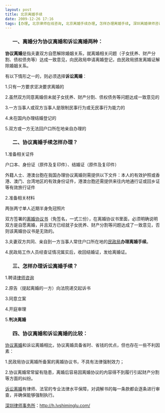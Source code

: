 ```yaml
---
layout: post
title: 北京离婚手续
date: 2009-12-26 17:16
tags: [办理, 北京律师在线咨询, 北京离婚手续办理, 怎样办理离婚手续, 深圳离婚律师咨询, 离婚手续]
---
```

<ol>
<h3>一、离婚分为协议离婚和诉讼离婚两种：</h3>
</ol>
<strong>协议离婚</strong>是指夫妻双方自愿解除婚姻关系，就离婚相关问题（子女抚养、财产分割、债权债务等）达成一致意见，向民政局申请离婚登记，由民政局颁发离婚证解除婚姻关系。

有以下情形之一的，则必须选择<strong>诉讼离婚</strong>：

1.只有一方要求坚决要求离婚的

2.虽然双方同意离婚但未就子女抚养、财产分割、债权债务等问题达成一致意见的

3.一方当事人或双方当事人是限制民事行为或无民事行为能力的

4.未在国内办理结婚登记的

5.双方或一方无法回户口所在地亲自办理的
<ol>
<h3>二、协议离婚手续怎样办理？</h3>
</ol>
1.准备相关证件

户口本、身份证（原件及复印件）、结婚证（原件及复印件）

外籍人士、港澳台胞在我国办理协议离婚则需提供以下文件：本人的有效护照或香港、澳门、台湾地区的有效身份证件，港澳台胞还需提供来往内地通行证或回乡证等有效旅行证件

2.准备相关材料

两张两寸单人近期半身免冠照片

双方签署的<a href="http://h.lvshiminglu.com/law/156.html" target="_blank">离婚协议书</a>（免签名，一式三份），在离婚协议书里面，必须明确说明双方是自愿离婚，并且双方已经就子女抚养、财产分割等问题达成了一致意见，否则该离婚协议书是无效的。

3.夫妻双方共同、亲自到一方当事人常住户口所在地的<a href="http://h.lvshiminglu.com/law/193.html" target="_blank">民政局</a><strong>办理离婚手续</strong>。

4.民政局工作人员经查证情况属实后，收回结婚证，发给离婚证。<strong>
</strong>
<ol>
<h3>三、怎样办理诉讼离婚手续？</h3>
</ol>
1.聘请<a href="http://h.lvshiminglu.com/" target="_blank">律师咨询</a>

2.原告（提起离婚的一方）向法院递交起诉书

3.同意立案

4.开庭审理

5.<strong>判决离婚</strong>

<ol>
<h3>四、协议离婚和诉讼离婚的比较：</h3>
</ol>
<a href="http://h.lvshiminglu.com/law/category/divorce" target="_blank">协议离婚</a>和诉讼离婚相比，协议离婚具备省时、省钱的优点，但也存在一些不利因素：

1.民政局协议离婚所备案的离婚协议书，不具有法律强制效力；

2.协议离婚常常留有隐患，离婚后容易因离婚协议的内容得不到履行引起财产分割等方面的纠纷。

<a href="http://h.lvshiminglu.com/law/category/divorce" target="_blank">诉讼离婚</a>有律师、法官的专业法律水平保障，对调解书的每一条款都会逐条进行审查，并确保能够强制执行。

<a href="http://h.lvshiminglu.com/">深圳律师事务所</a>：<a href="http://h.lvshiminglu.com/">http://h.lvshiminglu.com/</a>

